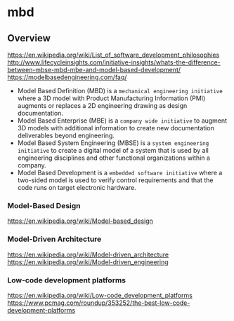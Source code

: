 # mbd

## Overview
https://en.wikipedia.org/wiki/List_of_software_development_philosophies
http://www.lifecycleinsights.com/initiative-insights/whats-the-difference-between-mbse-mbd-mbe-and-model-based-development/
https://modelbasedengineering.com/faq/

- Model Based Definition (MBD) is a `mechanical engineering initiative` where a 3D model with Product Manufacturing Information (PMI) augments or replaces a 2D engineering drawing as design documentation.
- Model Based Enterprise (MBE) is a `company wide initiative` to augment 3D models with additional information to create new documentation deliverables beyond engineering.
- Model Based System Engineering (MBSE) is a `system engineering initiative` to create a digital model of a system that is used by all engineering disciplines and other functional organizations within a company.
- Model Based Development is a `embedded software initiative` where a two-sided model is used to verify control requirements and that the code runs on target electronic hardware.


### Model-Based Design
https://en.wikipedia.org/wiki/Model-based_design

### Model-Driven Architecture
https://en.wikipedia.org/wiki/Model-driven_architecture
https://en.wikipedia.org/wiki/Model-driven_engineering

### Low-code development platforms
https://en.wikipedia.org/wiki/Low-code_development_platforms
https://www.pcmag.com/roundup/353252/the-best-low-code-development-platforms
